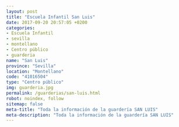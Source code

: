 ```yaml
---
layout: post
title: "Escuela Infantil San Luis"
date: 2017-09-20 20:57:05 +0200
categories:
- Escuela Infantil
- sevilla
- montellano
- Centro público
- guarderia
name: "San Luis"
province: "Sevilla"
location: "Montellano"
code: "41016504"
type: "Centro público"
img: guarderia.jpg
permalink: /guarderias/san-luis.html
robot: noindex, follow
sitemap: false
meta-title: "Toda la información de la guardería SAN LUIS"
meta-description: "Toda la información de la guardería SAN LUIS"
---
```

